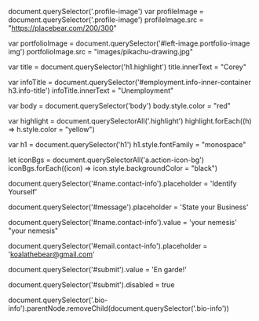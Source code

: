 <!-- 1. -->
document.querySelector('.profile-image')
var profileImage = document.querySelector('.profile-image')
profileImage.src = "https://placebear.com/200/300"

<!-- 2. -->
var portfolioImage = document.querySelector('#left-image.portfolio-image img')
portfolioImage.src = "images/pikachu-drawing.jpg"

<!-- 3. -->
var title = document.querySelector('h1.highlight')
title.innerText = "Corey"

<!-- 4. -->
var infoTitle = document.querySelector('#employment.info-inner-container h3.info-title')
infoTitle.innerText = "Unemployment"

<!-- 5. -->
var body = document.querySelector('body')
body.style.color = "red"

<!-- 6. -->
var highlight = document.querySelectorAll('.highlight')
highlight.forEach((h) => h.style.color = "yellow")

<!-- 7. -->
var h1 = document.querySelector('h1')
h1.style.fontFamily = "monospace"

<!-- 8. -->
let iconBgs = document.querySelectorAll('a.action-icon-bg')
iconBgs.forEach((icon) => icon.style.backgroundColor = "black")

<!-- 9. -->
document.querySelector('#name.contact-info').placeholder = 'Identify Yourself'

<!-- 10. -->
document.querySelector('#message').placeholder = 'State your Business'

<!-- 11. -->
document.querySelector('#name.contact-info').value = 'your nemesis'
"your nemesis"

<!-- 12. -->
document.querySelector('#email.contact-info').placeholder = 'koalathebear@gmail.com'

<!-- 13. -->
document.querySelector('#submit').value = 'En garde!'

<!-- 14. -->
document.querySelector('#submit').disabled = true

<!-- 15. -->
document.querySelector('.bio-info').parentNode.removeChild(document.querySelector('.bio-info'))